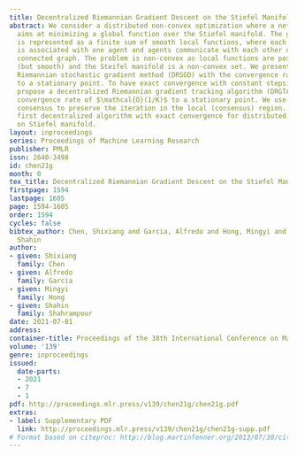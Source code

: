 ```yaml
---
title: Decentralized Riemannian Gradient Descent on the Stiefel Manifold
abstract: We consider a distributed non-convex optimization where a network of agents
  aims at minimizing a global function over the Stiefel manifold. The global function
  is represented as a finite sum of smooth local functions, where each local function
  is associated with one agent and agents communicate with each other over an undirected
  connected graph. The problem is non-convex as local functions are possibly non-convex
  (but smooth) and the Steifel manifold is a non-convex set. We present a decentralized
  Riemannian stochastic gradient method (DRSGD) with the convergence rate of $\mathcal{O}(1/\sqrt{K})$
  to a stationary point. To have exact convergence with constant stepsize, we also
  propose a decentralized Riemannian gradient tracking algorithm (DRGTA) with the
  convergence rate of $\mathcal{O}(1/K)$ to a stationary point. We use multi-step
  consensus to preserve the iteration in the local (consensus) region. DRGTA is the
  first decentralized algorithm with exact convergence for distributed optimization
  on Stiefel manifold.
layout: inproceedings
series: Proceedings of Machine Learning Research
publisher: PMLR
issn: 2640-3498
id: chen21g
month: 0
tex_title: Decentralized Riemannian Gradient Descent on the Stiefel Manifold
firstpage: 1594
lastpage: 1605
page: 1594-1605
order: 1594
cycles: false
bibtex_author: Chen, Shixiang and Garcia, Alfredo and Hong, Mingyi and Shahrampour,
  Shahin
author:
- given: Shixiang
  family: Chen
- given: Alfredo
  family: Garcia
- given: Mingyi
  family: Hong
- given: Shahin
  family: Shahrampour
date: 2021-07-01
address:
container-title: Proceedings of the 38th International Conference on Machine Learning
volume: '139'
genre: inproceedings
issued:
  date-parts:
  - 2021
  - 7
  - 1
pdf: http://proceedings.mlr.press/v139/chen21g/chen21g.pdf
extras:
- label: Supplementary PDF
  link: http://proceedings.mlr.press/v139/chen21g/chen21g-supp.pdf
# Format based on citeproc: http://blog.martinfenner.org/2013/07/30/citeproc-yaml-for-bibliographies/
---
```

